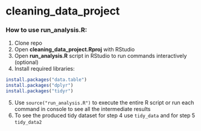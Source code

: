 # cleaning_data_project

### How to use run_analysis.R:
1. Clone repo
2. Open **cleaning_data_project.Rproj** with RStudio
3. Open **run_analysis.R** script in RStudio to run commands interactively (optional)
4. Install required libraries:
```R
install.packages("data.table")
install.packages("dplyr")
install.packages("tidyr")
```
5. Use `source("run_analysis.R")` to execute the entire R script or run each command in console to see all the intermediate results
6. To see the produced tidy dataset for step 4 use `tidy_data` and for step 5 `tidy_data2`
